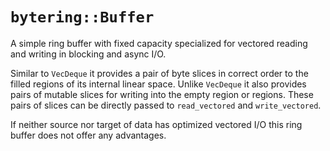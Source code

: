 # `bytering::Buffer`

A simple ring buffer with fixed capacity specialized for vectored reading and
writing in blocking and async I/O.

Similar to `VecDeque` it provides a pair of byte slices in correct order to the
filled regions of its internal linear space. Unlike `VecDeque` it also provides
pairs of mutable slices for writing into the empty region or regions. These
pairs of slices can be directly passed to `read_vectored` and `write_vectored`.

If neither source nor target of data has optimized vectored I/O this ring buffer
does not offer any advantages.
